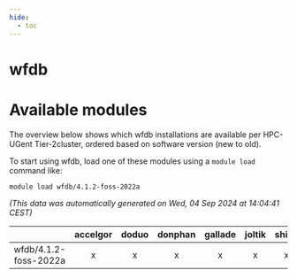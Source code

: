 ```yaml
---
hide:
  - toc
---
```


wfdb
====

# Available modules


The overview below shows which wfdb installations are available per HPC-UGent Tier-2cluster, ordered based on software version (new to old).

To start using wfdb, load one of these modules using a `module load` command like:

```shell
module load wfdb/4.1.2-foss-2022a
```

*(This data was automatically generated on Wed, 04 Sep 2024 at 14:04:41 CEST)*  

| |accelgor|doduo|donphan|gallade|joltik|shinx|skitty|
| :---: | :---: | :---: | :---: | :---: | :---: | :---: | :---: |
|wfdb/4.1.2-foss-2022a|x|x|x|x|x|x|x|
